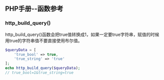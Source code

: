 ## PHP手册--函数参考

### http_build_query()

http_build_query()函数会把true值转换成1，如果一定要true字符串，赋值的时候用true的字符串值不要直接使用布尔值。

```php
$queryData = [
    'true_bool' => true,
    'true_string' => 'true'
];
echo http_build_query($queryData);
// true_bool=1&true_string=true
```


